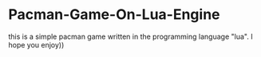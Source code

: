 # Pacman-Game-On-Lua-Engine
this is a simple pacman game written in the programming language "lua". I hope you enjoy))

